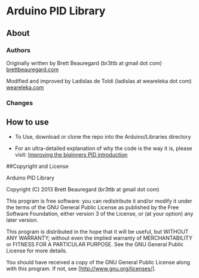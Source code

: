 # Arduino PID Library

## About

### Authors

Originally written by Brett Beauregard (br3ttb at gmail dot com) [brettbeauregard.com](brettbeauregard.com)

Modified and improved by Ladislas de Toldi (ladislas at weareleka dot com) [weareleka.com](weareleka.com)

### Changes

## How to use

*	To Use, download or clone the repo into the Arduino/Libraries directory

*	For an ultra-detailed explanation of why the code is the way it is, please visit: [Improving the biginners PID introduction](http://brettbeauregard.com/blog/2011/04/improving-the-beginners-pid-introduction/)

##Copyright and License

Arduino PID Library

Copyright (C) 2013 Brett Beauregard (br3ttb at gmail dot com)

This program is free software: you can redistribute it and/or modify
it under the terms of the GNU General Public License as published by
the Free Software Foundation, either version 3 of the License, or
(at your option) any later version.

This program is distributed in the hope that it will be useful,
but WITHOUT ANY WARRANTY; without even the implied warranty of
MERCHANTABILITY or FITNESS FOR A PARTICULAR PURPOSE. See the
GNU General Public License for more details.

You should have received a copy of the GNU General Public License
along with this program.  If not, see [http://www.gnu.org/licenses/].